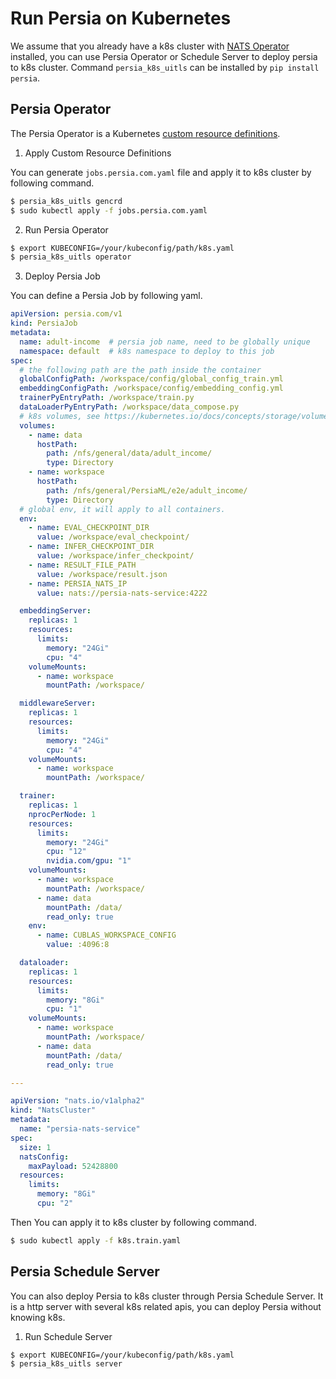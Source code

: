 Run Persia on Kubernetes
===

We assume that you already have a k8s cluster with [NATS Operator](https://github.com/nats-io/nats-operator#installing) installed, you can use Persia Operator or Schedule Server to deploy persia to k8s cluster. Command `persia_k8s_uitls` can be installed by `pip install persia`.

## Persia Operator

The Persia Operator is a Kubernetes [custom resource definitions](https://kubernetes.io/docs/tasks/extend-kubernetes/custom-resources/custom-resource-definitions/).

1. Apply Custom Resource Definitions

You can generate `jobs.persia.com.yaml` file and apply it to k8s cluster by following command.

```bash
$ persia_k8s_uitls gencrd
$ sudo kubectl apply -f jobs.persia.com.yaml
```

2. Run Persia Operator

```bash
$ export KUBECONFIG=/your/kubeconfig/path/k8s.yaml
$ persia_k8s_uitls operator
```

3. Deploy Persia Job

You can define a Persia Job by following yaml.

```yaml
apiVersion: persia.com/v1
kind: PersiaJob
metadata:
  name: adult-income  # persia job name, need to be globally unique
  namespace: default  # k8s namespace to deploy to this job
spec:
  # the following path are the path inside the container
  globalConfigPath: /workspace/config/global_config_train.yml
  embeddingConfigPath: /workspace/config/embedding_config.yml
  trainerPyEntryPath: /workspace/train.py
  dataLoaderPyEntryPath: /workspace/data_compose.py
  # k8s volumes, see https://kubernetes.io/docs/concepts/storage/volumes/
  volumes:
    - name: data
      hostPath:
        path: /nfs/general/data/adult_income/
        type: Directory
    - name: workspace
      hostPath:
        path: /nfs/general/PersiaML/e2e/adult_income/
        type: Directory
  # global env, it will apply to all containers.
  env:
    - name: EVAL_CHECKPOINT_DIR
      value: /workspace/eval_checkpoint/
    - name: INFER_CHECKPOINT_DIR
      value: /workspace/infer_checkpoint/
    - name: RESULT_FILE_PATH
      value: /workspace/result.json
    - name: PERSIA_NATS_IP
      value: nats://persia-nats-service:4222

  embeddingServer:
    replicas: 1
    resources:
      limits:
        memory: "24Gi"
        cpu: "4"
    volumeMounts:
      - name: workspace
        mountPath: /workspace/

  middlewareServer:
    replicas: 1
    resources:
      limits:
        memory: "24Gi"
        cpu: "4"
    volumeMounts:
      - name: workspace
        mountPath: /workspace/

  trainer:
    replicas: 1
    nprocPerNode: 1
    resources:
      limits:
        memory: "24Gi"
        cpu: "12"
        nvidia.com/gpu: "1"
    volumeMounts:
      - name: workspace
        mountPath: /workspace/
      - name: data
        mountPath: /data/
        read_only: true
    env:
      - name: CUBLAS_WORKSPACE_CONFIG
        value: :4096:8

  dataloader:
    replicas: 1
    resources:
      limits:
        memory: "8Gi"
        cpu: "1"
    volumeMounts:
      - name: workspace
        mountPath: /workspace/
      - name: data
        mountPath: /data/
        read_only: true

---

apiVersion: "nats.io/v1alpha2"
kind: "NatsCluster"
metadata:
  name: "persia-nats-service"
spec:
  size: 1
  natsConfig:
    maxPayload: 52428800
  resources:
    limits:
      memory: "8Gi"
      cpu: "2" 
```

Then You can apply it to k8s cluster by following command.

```bash
$ sudo kubectl apply -f k8s.train.yaml
```


## Persia Schedule Server

You can also deploy Persia to k8s cluster through Persia Schedule Server. It is a http server with several k8s related apis, you can deploy Persia without knowing k8s.

1. Run Schedule Server

```bash
$ export KUBECONFIG=/your/kubeconfig/path/k8s.yaml
$ persia_k8s_uitls server
```

